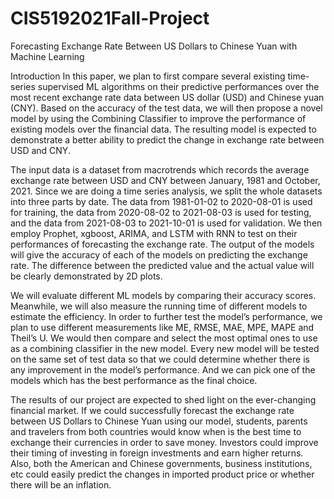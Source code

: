 # CIS5192021Fall-Project
Forecasting Exchange Rate Between US Dollars to Chinese Yuan with Machine Learning

Introduction
In this paper, we plan to first compare several existing time-series supervised ML algorithms on their predictive performances over the most recent exchange rate data between US dollar (USD) and Chinese yuan (CNY). Based on the accuracy of the test data, we will then propose a novel model by using the Combining Classifier to improve the performance of existing models over the financial data. The resulting model is expected to demonstrate a better ability to predict the change in exchange rate between USD and CNY. 

The input data is a dataset from macrotrends which records the average exchange rate between USD and CNY between January, 1981 and October, 2021. Since we are doing a time series analysis, we split the whole datasets into three parts by date. The data from 1981-01-02 to 2020-08-01 is used for training, the data from 2020-08-02 to 2021-08-03 is used for testing, and the data from 2021-08-03 to 2021-10-01 is used for validation. We then employ Prophet, xgboost, ARIMA, and LSTM with RNN to test on their performances of forecasting the exchange rate. The output of the models will give the accuracy of each of the models on predicting the exchange rate. The difference between the predicted value and the actual value will be clearly demonstrated by 2D plots.

We will evaluate different ML models by comparing their accuracy scores. Meanwhile, we will also measure the running time of different models to estimate the efficiency. In order to further test the model’s performance, we plan to use different measurements like ME, RMSE, MAE, MPE, MAPE and Theil’s U. We would then compare and select the most optimal ones to use as a combining classifier in the new model. Every new model will be tested on the same set of test data so that we could determine whether there is any improvement in the model’s performance. And we can pick one of the models which has the best performance as the final choice. 

The results of our project are expected to shed light on the ever-changing financial market. If we could successfully forecast the exchange rate between US Dollars to Chinese Yuan using our model, students, parents and travelers from both countries would know when is the best time to exchange their currencies in order to save money. Investors could improve their timing of investing in foreign investments and earn higher returns. Also, both the American and Chinese governments, business institutions, etc could easily predict the changes in imported product price or whether there will be an inflation.
